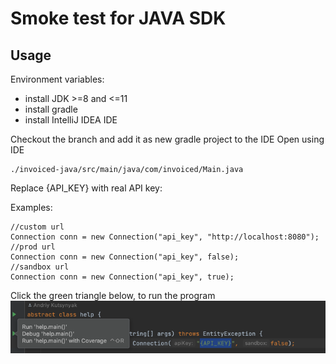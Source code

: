 Smoke test for JAVA SDK
===========

## Usage

Environment variables:

- install JDK >=8 and <=11
- install gradle
- install IntelliJ IDEA IDE

Checkout the branch and add it as new gradle project to the IDE
Open using IDE

    ./invoiced-java/src/main/java/com/invoiced/Main.java

Replace {API_KEY} with real API key:

Examples:

    //custom url
    Connection conn = new Connection("api_key", "http://localhost:8080");
    //prod url
    Connection conn = new Connection("api_key", false);
    //sandbox url
    Connection conn = new Connection("api_key", true);

Click the green triangle below, to run the program 
![img.png](img.png)